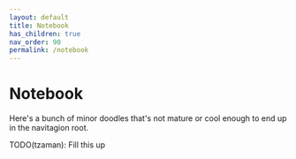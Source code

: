 ```yaml
---
layout: default
title: Notebook
has_children: true
nav_order: 90
permalink: /notebook
---
```


# Notebook

Here's a bunch of minor doodles that's not mature or cool enough to end up in the navitagion root.

TODO(tzaman): Fill this up
